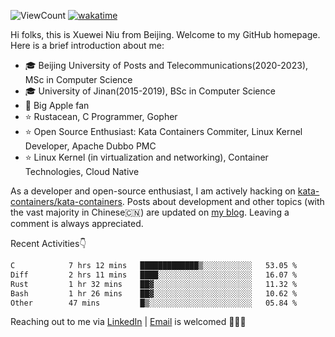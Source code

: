 ![ViewCount](https://views.whatilearened.today/views/github/<justxuewei>/<justxuewei>.svg) [![wakatime](https://wakatime.com/badge/user/018eae19-2c35-4919-be43-56bc26b446d9.svg)](https://wakatime.com/@018eae19-2c35-4919-be43-56bc26b446d9)

Hi folks, this is Xuewei Niu from Beijing. Welcome to my GitHub homepage. Here is a brief introduction about me:

- 🎓 Beijing University of Posts and Telecommunications(2020-2023), MSc in Computer Science
- 🎓 University of Jinan(2015-2019), BSc in Computer Science
- 📱 Big Apple fan
- ⭐️ Rustacean, C Programmer, Gopher
- ⭐️ Open Source Enthusiast: Kata Containers Commiter, Linux Kernel Developer, Apache Dubbo PMC
- ⭐ Linux Kernel (in virtualization and networking), Container Technologies, Cloud Native

As a developer and open-source enthusiast, I am actively hacking on [kata-containers/kata-containers](https://github.com/kata-containers/kata-containers). Posts about development and other topics (with the vast majority in Chinese🇨🇳) are updated on [my blog](https://nxw.name). Leaving a comment is always appreciated.

Recent Activities👇

<!--START_SECTION:waka-->

```txt
C            7 hrs 12 mins   █████████████▒░░░░░░░░░░░   53.05 %
Diff         2 hrs 11 mins   ████░░░░░░░░░░░░░░░░░░░░░   16.07 %
Rust         1 hr 32 mins    ██▓░░░░░░░░░░░░░░░░░░░░░░   11.32 %
Bash         1 hr 26 mins    ██▓░░░░░░░░░░░░░░░░░░░░░░   10.62 %
Other        47 mins         █▒░░░░░░░░░░░░░░░░░░░░░░░   05.84 %
```

<!--END_SECTION:waka-->

Reaching out to me via [LinkedIn](https://www.linkedin.com/in/justxuewei) | [Email](mailto:justxuewei@apache.org) is welcomed 🤟🤟🤟

